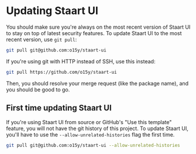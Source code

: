 # Updating Staart UI

You should make sure you're always on the most recent version of Staart UI to stay on top of latest security features. To update Staart UI to the most recent version, use `git pull`:

```bash
git pull git@github.com:o15y/staart-ui
```

If you're using git with HTTP instead of SSH, use this instead:

```bash
git pull https://github.com/o15y/staart-ui
```

Then, you should resolve your merge request (like the package name), and you should be good to go.

## First time updating Staart UI

If you're using Staart UI from source or GitHub's "Use this template" feature, you will not have the git history of this project. To update Staart UI, you'll have to use the `--allow-unrelated-histories` flag the first time.

```bash
git pull git@github.com:o15y/staart-ui --allow-unrelated-histories
```
